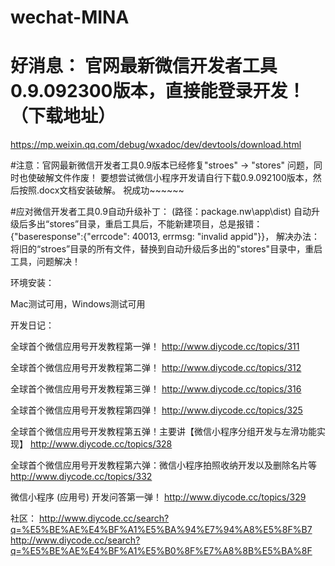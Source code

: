 # wechat-MINA

# 好消息： 官网最新微信开发者工具0.9.092300版本，直接能登录开发！（下载地址）
https://mp.weixin.qq.com/debug/wxadoc/dev/devtools/download.html


#注意：官网最新微信开发者工具0.9版本已经修复"stroes" -> "stores" 问题，同时也使破解文件作废！
要想尝试微信小程序开发请自行下载0.9.092100版本，然后按照.docx文档安装破解。
祝成功~~~~~~

#应对微信开发者工具0.9自动升级补丁：
(路径：package.nw\app\dist)
自动升级后多出“stores”目录，重启工具后，不能新建项目，总是报错：{"baseresponse":{"errcode": 40013, errmsg: "invalid appid"}}，
解决办法：将旧的“stroes”目录的所有文件，替换到自动升级后多出的"stores"目录中，重启工具，问题解决！

环境安装：

Mac测试可用，Windows测试可用

开发日记：

全球首个微信应用号开发教程第一弹！
http://www.diycode.cc/topics/311

全球首个微信应用号开发教程第二弹！
http://www.diycode.cc/topics/312

全球首个微信应用号开发教程第三弹！
http://www.diycode.cc/topics/316

全球首个微信应用号开发教程第四弹！
http://www.diycode.cc/topics/325

全球首个微信应用号开发教程第五弹！主要讲【微信小程序分组开发与左滑功能实现】
http://www.diycode.cc/topics/328

全球首个微信应用号开发教程第六弹：微信小程序拍照收纳开发以及删除名片等
http://www.diycode.cc/topics/332

微信小程序 (应用号) 开发问答第一弹！
http://www.diycode.cc/topics/329

社区：
http://www.diycode.cc/search?q=%E5%BE%AE%E4%BF%A1%E5%BA%94%E7%94%A8%E5%8F%B7
http://www.diycode.cc/search?q=%E5%BE%AE%E4%BF%A1%E5%B0%8F%E7%A8%8B%E5%BA%8F
